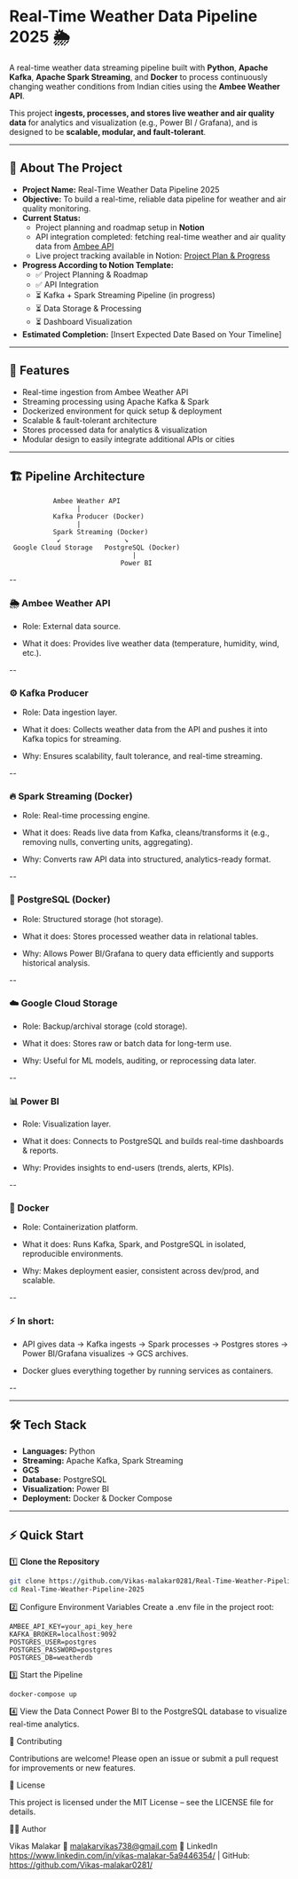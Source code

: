 # Real-Time Weather Data Pipeline 2025 🌦️

A real-time weather data streaming pipeline built with **Python**, **Apache Kafka**, **Apache Spark Streaming**, and **Docker** to process continuously changing weather conditions from Indian cities using the **Ambee Weather API**.  

This project **ingests, processes, and stores live weather and air quality data** for analytics and visualization (e.g., Power BI / Grafana), and is designed to be **scalable, modular, and fault-tolerant**.  

---

## 📝 About The Project

- **Project Name:** Real-Time Weather Data Pipeline 2025  
- **Objective:** To build a real-time, reliable data pipeline for weather and air quality monitoring.  
- **Current Status:**  
  - Project planning and roadmap setup in **Notion**  
  - API integration completed: fetching real-time weather and air quality data from [Ambee API](https://www.getambee.com/)  
  - Live project tracking available in Notion: [Project Plan & Progress](https://rainy-pirate-abe.notion.site/Real-Time-Weather-Pipeline-2025-24cc89a3b3b880b0b70ec4f59ac123a1)  
- **Progress According to Notion Template:**  
  - ✅ Project Planning & Roadmap  
  - ✅ API Integration  
  - ⏳ Kafka + Spark Streaming Pipeline (in progress)  
  - ⏳ Data Storage & Processing  
  - ⏳ Dashboard Visualization  
- **Estimated Completion:** [Insert Expected Date Based on Your Timeline]  

---

## 🚀 Features

- Real-time ingestion from Ambee Weather API  
- Streaming processing using Apache Kafka & Spark  
- Dockerized environment for quick setup & deployment  
- Scalable & fault-tolerant architecture  
- Stores processed data for analytics & visualization  
- Modular design to easily integrate additional APIs or cities  

---

## 🏗️ Pipeline Architecture

               Ambee Weather API
                     |
               Kafka Producer (Docker)
                     |
               Spark Streaming (Docker)
                ↙                ↘
     Google Cloud Storage   PostgreSQL (Docker)
                                   |
                                Power BI
--

### 🌦️ Ambee Weather API

- Role: External data source.

- What it does: Provides live weather data (temperature, humidity, wind, etc.).

--

### ⚙️ Kafka Producer

- Role: Data ingestion layer.

- What it does: Collects weather data from the API and pushes it into Kafka topics for streaming.

- Why: Ensures scalability, fault tolerance, and real-time streaming.

--

### 🔥 Spark Streaming (Docker)

- Role: Real-time processing engine.

- What it does: Reads live data from Kafka, cleans/transforms it (e.g., removing nulls, converting units, aggregating).

- Why: Converts raw API data into structured, analytics-ready format.

--

### 🐘 PostgreSQL (Docker)

- Role: Structured storage (hot storage).

- What it does: Stores processed weather data in relational tables.

- Why: Allows Power BI/Grafana to query data efficiently and supports historical analysis.

--

### ☁️ Google Cloud Storage

- Role: Backup/archival storage (cold storage).

- What it does: Stores raw or batch data for long-term use.

- Why: Useful for ML models, auditing, or reprocessing data later.

--

### 📊 Power BI 

- Role: Visualization layer.

- What it does: Connects to PostgreSQL and builds real-time dashboards & reports.

- Why: Provides insights to end-users (trends, alerts, KPIs).

--

### 🐳 Docker

- Role: Containerization platform.

- What it does: Runs Kafka, Spark, and PostgreSQL in isolated, reproducible environments.

- Why: Makes deployment easier, consistent across dev/prod, and scalable.

--

### ⚡ In short:

- API gives data → Kafka ingests → Spark processes → Postgres stores → Power BI/Grafana visualizes → GCS archives.

- Docker glues everything together by running services as containers.

--

---

## 🛠️ Tech Stack

- **Languages:** Python  
- **Streaming:** Apache Kafka, Spark Streaming
- **GCS** 
- **Database:** PostgreSQL 
- **Visualization:** Power BI 
- **Deployment:** Docker & Docker Compose  

---

## ⚡ Quick Start

1️⃣ **Clone the Repository**
```bash
git clone https://github.com/Vikas-malakar0281/Real-Time-Weather-Pipeline-2025.git
cd Real-Time-Weather-Pipeline-2025
```
2️⃣ Configure Environment Variables
Create a .env file in the project root:
```
AMBEE_API_KEY=your_api_key_here
KAFKA_BROKER=localhost:9092
POSTGRES_USER=postgres
POSTGRES_PASSWORD=postgres
POSTGRES_DB=weatherdb
```

3️⃣ Start the Pipeline
```
docker-compose up
```

4️⃣ View the Data
Connect Power BI to the PostgreSQL database to visualize real-time analytics.


🤝 Contributing

Contributions are welcome! Please open an issue or submit a pull request for improvements or new features.

📜 License

This project is licensed under the MIT License – see the LICENSE file for details.

👨‍💻 Author

Vikas Malakar
📧 malakarvikas738@gmail.com
🔗 LinkedIn https://www.linkedin.com/in/vikas-malakar-5a9446354/ |
 GitHub: https://github.com/Vikas-malakar0281/
